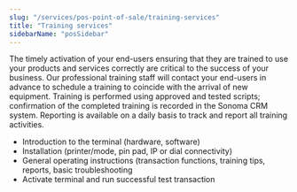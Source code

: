 ```yaml
---
slug: "/services/pos-point-of-sale/training-services"
title: "Training services"
sidebarName: "posSidebar"
---
```


The timely activation of your end-users ensuring that they are trained to use your products and services correctly are critical to the success of your business. Our professional training staff will contact your end-users in advance to schedule a training to coincide with the arrival of new equipment. Training is performed using approved and tested scripts; confirmation of the completed training is recorded in the Sonoma CRM system. Reporting is available on a daily basis to track and report all training activities.

- Introduction to the terminal (hardware, software)
- Installation (printer/mode, pin pad, IP or dial connectivity)
- General operating instructions (transaction functions, training tips, reports, basic troubleshooting
- Activate terminal and run successful test transaction
